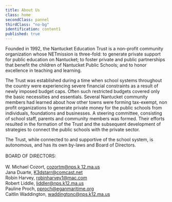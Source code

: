 ```yaml
---
title: About Us
class: home
secondClass: pannel
thirdClass: "no-bg"
identification: content1
published: true
---
```


Founded in 1992, the Nantucket Education Trust is a non-profit community organization whose NETmission is three-fold: to generate private support for public education on Nantucket; to foster private and public partnerships that benefit the children of Nantucket Public Schools; and to honor excellence in teaching and learning.

The Trust was established during a time when school systems throughout the country were experiencing severe financial constraints as a result of newly imposed budget caps.  Often such restricted budgets covered only the basic necessities and essentials.  Several Nantucket community members had learned about how other towns were forming tax-exempt, non profit organizations to generate private money for the public schools from individuals, foundations and businesses.  A steering committee, consisting of school staff, parents and community members was formed.  Their efforts resulted in the formation of the Trust and the subsequent development of strategies to connect the public schools with the private sector.

The Trust, while connected to and supportive of the school system,  is autonomous, and has its own by-laws and Board of Directors.<br/><br/>
BOARD OF DIRECTORS:<br/><br/>
W. Michael Cozort, [cozortm@nps.k 12.ma.us](#)<br />
Jana Duarte, [K3dstarr@comcast.net](#)<br />
Robin Harvey, [robinharvey1@mac.com](#)<br />
Robert Liddle, [liddler@nps.k12.ma.us](#)<br />
Pauline Proch, [pproch@eganmaritime.org](#)<br />
Caitlin Waddington, [waddingtonc@nps.k12.ma.us](#)